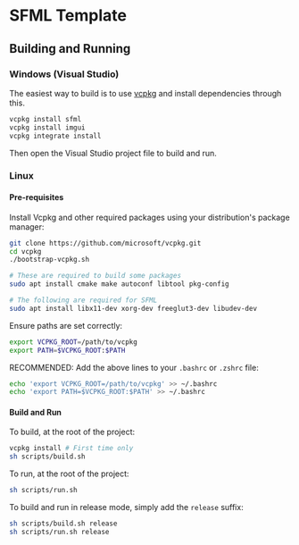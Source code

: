 # SFML Template

## Building and Running

### Windows (Visual Studio)

The easiest way to build is to use [vcpkg](https://vcpkg.io/en/index.html) and install dependencies through this.

```bash
vcpkg install sfml
vcpkg install imgui
vcpkg integrate install
```

Then open the Visual Studio project file to build and run.

### Linux

#### Pre-requisites

Install Vcpkg and other required packages using your distribution's package manager:

```sh
git clone https://github.com/microsoft/vcpkg.git
cd vcpkg
./bootstrap-vcpkg.sh

# These are required to build some packages
sudo apt install cmake make autoconf libtool pkg-config

# The following are required for SFML 
sudo apt install libx11-dev xorg-dev freeglut3-dev libudev-dev
```

Ensure paths are set correctly:

```sh
export VCPKG_ROOT=/path/to/vcpkg
export PATH=$VCPKG_ROOT:$PATH
```

RECOMMENDED: Add the above lines to your `.bashrc` or `.zshrc` file:

```sh
echo 'export VCPKG_ROOT=/path/to/vcpkg' >> ~/.bashrc
echo 'export PATH=$VCPKG_ROOT:$PATH' >> ~/.bashrc
```

#### Build and Run

To build, at the root of the project:

```sh
vcpkg install # First time only
sh scripts/build.sh
```

To run, at the root of the project:

```sh
sh scripts/run.sh
```

To build and run in release mode, simply add the `release` suffix:

```sh
sh scripts/build.sh release
sh scripts/run.sh release
```
